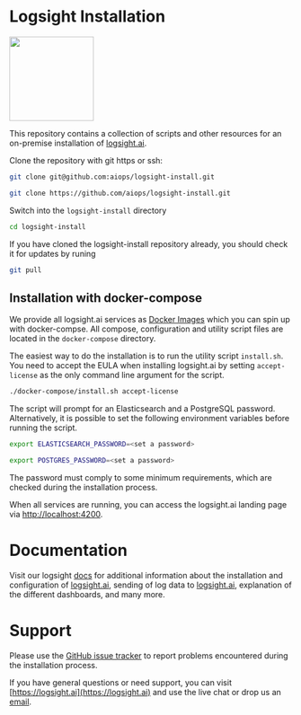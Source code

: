 # Logsight Installation

 <a href="https://logsight.ai/"><img src="https://logsight.ai/assets/img/logol.png" width="150"/></a>

This repository contains a collection of scripts and other resources for an on-premise installation of [logsight.ai](https://logsight.ai).

Clone the repository with git https or ssh:
```bash
git clone git@github.com:aiops/logsight-install.git
```

```bash
git clone https://github.com/aiops/logsight-install.git
```

Switch into the ```logsight-install``` directory

```bash
cd logsight-install
```

If you have cloned the logsight-install repository already, you should check it for updates by runing
```bash
git pull
```

## Installation with docker-compose

We provide all logsight.ai services as [Docker Images](https://hub.docker.com/orgs/logsight/repositories) which you can spin up with docker-compse. All compose, configuration and utility script files are located in the ```docker-compose``` directory.

The easiest way to do the installation is to run the utility script ```install.sh```. You need to accept the EULA when installing logsight.ai by setting ```accept-license``` as the only command line argument for the script.

```bash
./docker-compose/install.sh accept-license
```

The script will prompt for an Elasticsearch and a PostgreSQL password. Alternatively, it is possible to set the following environment variables before running the script.

```bash
export ELASTICSEARCH_PASSWORD=<set a password>
```

```bash
export POSTGRES_PASSWORD=<set a password>
```

The password must comply to some minimum requirements, which are checked during the installation process.

When all services are running, you can access the logsight.ai landing page via [http://localhost:4200](http://localhost:4200).

# Documentation

Visit our logsight [docs](https://docs.logsight.ai/#/) for additional information about the installation and configuration of [logsight.ai](https://logsight.ai), sending of log data to [logsight.ai](https://logsight.ai), explanation of the different dashboards, and many more.

# Support

Please use the [GitHub issue tracker](https://github.com/aiops/logsight-install/issues) to report problems encountered during the installation process.

If you have general questions or need support, you can visit [https://logsight.ai](https://logsight.ai) and use the live chat or drop us an [email](mailto:support@logsight.ai?subject=[GitHub]Support%20Request).
